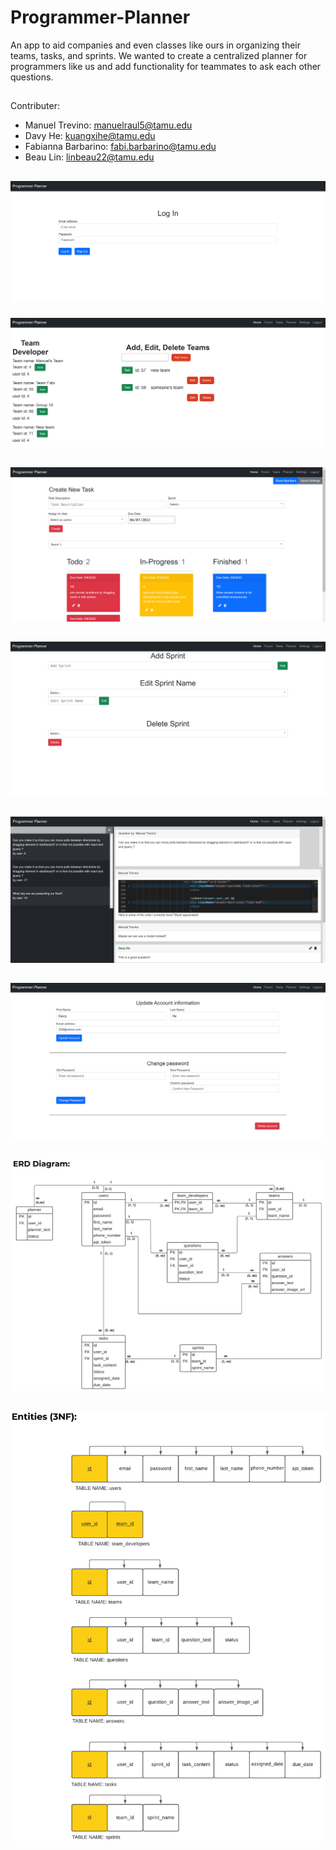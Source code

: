 # Programmer-Planner
An app to aid companies and even classes like ours in organizing their teams, tasks, and sprints. We wanted to create a centralized planner for programmers like us and add functionality for teammates to ask each other questions.
##
Contributer:

- Manuel Trevino: manuelraul5@tamu.edu
- Davy He: kuangxihe@tamu.edu
- Fabianna Barbarino: fabi.barbarino@tamu.edu
- Beau Lin: linbeau22@tamu.edu

##
![login](/images/login.PNG)
###
![homepage](/images/homepage.PNG)
##
![task-page](/images/task-page.PNG)
##
![sprint-setting](/images/sprint-setting.PNG)
##
![question-page](/images/question-page.PNG)
##
![account-setting](/images/account-setting.PNG)
##
![ERD_Diagram](/images/ERD_Diagram.PNG)
##
![3NF](/images/3NF.PNG)
